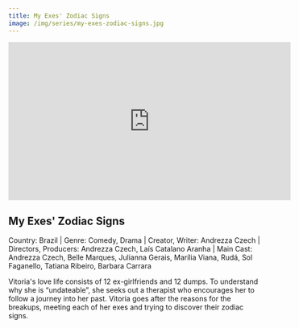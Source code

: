 ```yaml
---
title: My Exes' Zodiac Signs
image: /img/series/my-exes-zodiac-signs.jpg
---
```

<iframe width="560" height="315" src="https://www.youtube.com/embed/pWjrjTzsDSo?si=9b5jMqDvpXNXMYdj" frameborder="0" allow="accelerometer; autoplay; encrypted-media; gyroscope; picture-in-picture" allowfullscreen></iframe>

## My Exes' Zodiac Signs
Country: Brazil | Genre: Comedy, Drama | Creator, Writer: Andrezza Czech | Directors, Producers: Andrezza Czech, Laís Catalano Aranha | Main Cast: Andrezza Czech, Belle Marques, Julianna Gerais, Marília Viana, Rudá, Sol Faganello, Tatiana Ribeiro, Barbara Carrara

Vitoria's love life consists of 12 ex-girlfriends and 12 dumps. To understand why she is “undateable”, she seeks out a therapist who encourages her to follow a journey into her past. Vitoria goes after the reasons for the breakups, meeting each of her exes and trying to discover their zodiac signs.
